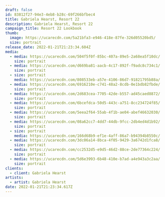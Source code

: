 ```yaml
---
draft: false
id: 83812f27-94e3-4eb8-b28c-69f266bfbec4
title: Gabriela Hearst, Resort 22
description: Gabriela Hearst, Resort 22
campaign_title: Resort 22 Lookbook
thumb:
  image: https://ucarecdn.com/5a21bfa3-e946-418e-87fe-326d05520bd5/
  size: portrait
release_date: 2022-01-21T21:23:34.604Z
media:
  - media: https://ucarecdn.com/504f5f0f-85bc-407a-89e5-2a68ea5f10dc/
    size: portrait
  - media: https://ucarecdn.com/d669ba81-aacb-4c17-892f-f9adc8c734c1/
    size: portrait
  - size: portrait
    media: https://ucarecdn.com/808533eb-a57e-4106-86d7-91821795b88a/
  - media: https://ucarecdn.com/6916210e-c741-48a2-8cdb-0e1bdb82fbde/
    size: portrait
  - media: https://ucarecdn.com/2d683cea-7705-42de-b557-ad45caed8872/
    size: portrait
  - media: https://ucarecdn.com/6bcefdca-50d5-443c-a751-8cc234724f85/
    size: portrait
  - media: https://ucarecdn.com/5eea2f64-55ab-4f1b-ae04-abef46632030/
    size: portrait
  - media: https://ucarecdn.com/08a62cc7-4dd7-44db-9fcc-2db4ed4d1b92/
    size: portrait
  - size: portrait
    media: https://ucarecdn.com/166d68b9-ef1e-4aff-86a7-b94394b8550c/
  - media: https://ucarecdn.com/3dc06a14-8bca-4f05-9429-3a6742d1fca8/
    size: portrait
  - media: https://ucarecdn.com/cc2532d5-e9d5-46d2-88ce-2de77364c224/
    size: portrait
  - media: https://ucarecdn.com/5d6e3993-6b48-410e-b7ad-a4e943a3c2aa/
    size: portrait
clients:
  - client: Gabriela Hearst
artists:
  - artist: Gabriela Hearst
date: 2022-01-21T21:23:34.617Z
---
```

